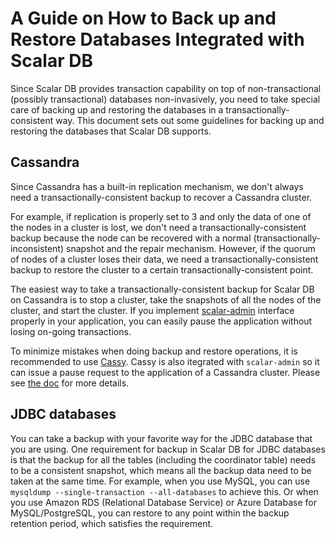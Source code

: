 # A Guide on How to Back up and Restore Databases Integrated with Scalar DB

Since Scalar DB provides transaction capability on top of non-transactional (possibly transactional) databases non-invasively, you need to take special care of backing up and restoring the databases in a transactionally-consistent way.
This document sets out some guidelines for backing up and restoring the databases that Scalar DB supports.

## Cassandra

Since Cassandra has a built-in replication mechanism, we don't always need a transactionally-consistent backup to recover a Cassandra cluster.

For example, if replication is properly set to 3 and only the data of one of the nodes in a cluster is lost, we don't need a transactionally-consistent backup because the node can be recovered with a normal (transactionally-inconsistent) snapshot and the repair mechanism.
However, if the quorum of nodes of a cluster loses their data, we need a transactionally-consistent backup to restore the cluster to a certain transactionally-consistent point.

The easiest way to take a transactionally-consistent backup for Scalar DB on Cassandra is to stop a cluster, take the snapshots of all the nodes of the cluster, and start the cluster. If you implement [scalar-admin](https://github.com/scalar-labs/scalar-admin) interface properly in your application, you can easily pause the application without losing on-going transactions.

To minimize mistakes when doing backup and restore operations, it is recommended to use [Cassy](https://github.com/scalar-labs/cassy).
Cassy is also itegrated with `scalar-admin` so it can issue a pause request to the application of a Cassandra cluster.
Please see [the doc](https://github.com/scalar-labs/cassy/blob/master/docs/getting-started.md#take-cluster-wide-consistent-backups) for more details.

## JDBC databases

You can take a backup with your favorite way for the JDBC database that you are using.
One requirement for backup in Scalar DB for JDBC databases is that the backup for all the tables (including the coordinator table) needs to be a consistent snapshot, which means all the backup data need to be taken at the same time.
For example, when you use MySQL, you can use `mysqldump --single-transaction --all-databases` to achieve this.
Or when you use Amazon RDS (Relational Database Service) or Azure Database for MySQL/PostgreSQL, you can restore to any point within the backup retention period, which satisfies the requirement.
